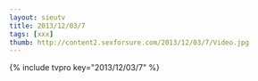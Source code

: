 ```yaml
--- 
layout: sieutv
title: 2013/12/03/7
tags: [xxx]
thumb: http://content2.sexforsure.com/2013/12/03/7/Video.jpg
---
```

{% include tvpro key="2013/12/03/7" %} 
